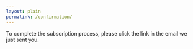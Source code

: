 ```yaml
---
layout: plain
permalink: /confirmation/
---
```


To complete the subscription process, please click the link in the email we just sent you.